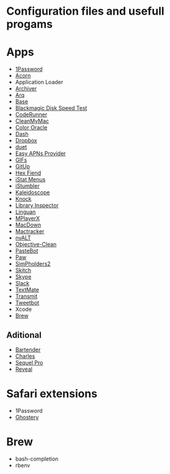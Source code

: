 # Configuration files and usefull progams

# Apps

- [1Password](https://agilebits.com/onepassword)
- [Acorn](http://flyingmeat.com/acorn/)
- Application Loader
- [Archiver](http://archiverapp.com)
- [Arq](https://www.arqbackup.com)
- [Base](https://menial.co.uk/base/)
- [Blackmagic Disk Speed Test](https://itunes.apple.com/br/app/blackmagic-disk-speed-test/id425264550?l=en&mt=12)
- [CodeRunner](https://coderunnerapp.com)
- [CleanMyMac](http://macpaw.com/cleanmymac)
- [Color Oracle](http://colororacle.org)
- [Dash](https://kapeli.com/dash)
- [Dropbox](https://www.dropbox.com/)
- [duet](http://www.duetdisplay.com)
- [Easy APNs Provider](https://itunes.apple.com/br/app/easy-apns-provider-push-notification/id989622350?l=en&mt=12)
- [GIFs](https://itunes.apple.com/br/app/gifs/id961850017?l=en&mt=12)
- [GitUp](http://gitup.co)
- [Hex Fiend](http://ridiculousfish.com/hexfiend/)
- [iStat Menus](https://bjango.com/mac/istatmenus/)
- [iStumbler](https://istumbler.net)
- [Kaleidoscope](http://www.kaleidoscopeapp.com)
- [Knock](http://www.knocktounlock.com)
- [Library Inspector](https://itunes.apple.com/br/app/library-inspector/id431808420?l=en&mt=12)
- [Linguan](http://linguanapp.com)
- [MPlayerX](http://mplayerx.org)
- [MacDown](http://macdown.uranusjr.com)
- [Mactracker](http://mactracker.ca)
- [nvALT](http://brettterpstra.com/projects/nvalt/)
- [Objective-Clean](http://objclean.com)
- [PasteBot](http://tapbots.com/pastebot/beta/)
- [Paw](https://paw.cloud)
- [SimPholders2](https://simpholders.com)
- [Skitch](https://evernote.com/skitch/)
- [Skype](http://www.skype.com/en/)
- [Slack](https://slack.com)
- [TextMate](https://macromates.com)
- [Transmit](https://panic.com/transmit/)
- [Tweetbot](http://tapbots.com/tweetbot/)
- Xcode
- [Brew](http://brew.sh)

## Aditional

- [Bartender](https://www.macbartender.com)
- [Charles](http://www.charlesproxy.com)
- [Sequel Pro](http://www.sequelpro.com)
- [Reveal](http://revealapp.com)

# Safari extensions

- 1Password
- [Ghostery](https://www.ghostery.com/en/)


# Brew

- bash-completion
- rbenv






